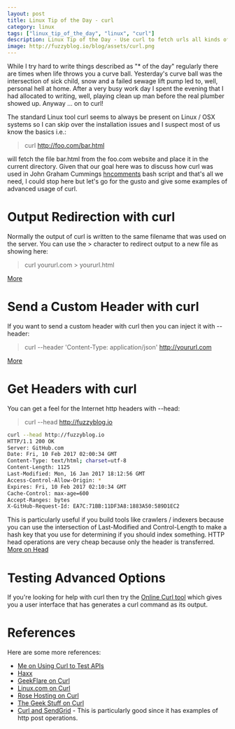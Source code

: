 ```yaml
---
layout: post
title: Linux Tip of the Day - curl
category: linux
tags: ["linux_tip_of_the_day", "linux", "curl"]
description: Linux Tip of the Day - Use curl to fetch urls all kinds of different ways
image: http://fuzzyblog.io/blog/assets/curl.png
---
```

While I try hard to write things described as "* of the day" regularly there are times when life throws you a curve ball.  Yesterday's curve ball was the intersection of sick child, snow and a failed sewage lift pump led to, well, personal hell at home.  After a very busy work day I spent the evening that I had allocated to writing, well, playing clean up man before the real plumber showed up.  Anyway ... on to curl!

The standard Linux tool curl seems to always be present on Linux / OSX systems so I can skip over the installation issues and I suspect most of us know the basics i.e.:

> curl http://foo.com/bar.html

will fetch the file bar.html from the foo.com website and place it in the current directory.  Given that our goal here was to discuss how curl was used in John Graham Cummings [hncomments](https://github.com/jgrahamc/hncomments/blob/master/hncomments) bash script and that's all we need, I could stop here but let's go for the gusto and give some examples of advanced usage of curl.

# Output Redirection with curl

Normally the output of curl is written to the same filename that was used on the server.  You can use the &gt; character to redirect output to a new file as showing here:

> curl yoururl.com > yoururl.html

[More](https://geekflare.com/curl-command-usage-with-example/)

# Send a Custom Header with curl

If you want to send a custom header with curl then you can inject it with --header:

> curl --header 'Content-Type: application/json' http://yoururl.com

[More](https://geekflare.com/curl-command-usage-with-example/)

# Get Headers with curl

You can get a feel for the Internet http headers with --head:

> curl --head http://fuzzyblog.io

```bash
curl --head http://fuzzyblog.io
HTTP/1.1 200 OK
Server: GitHub.com
Date: Fri, 10 Feb 2017 02:00:34 GMT
Content-Type: text/html; charset=utf-8
Content-Length: 1125
Last-Modified: Mon, 16 Jan 2017 18:12:56 GMT
Access-Control-Allow-Origin: *
Expires: Fri, 10 Feb 2017 02:10:34 GMT
Cache-Control: max-age=600
Accept-Ranges: bytes
X-GitHub-Request-Id: EA7C:71BB:11DF3A8:1883A50:589D1EC2
```

This is particularly useful if you build tools like crawlers / indexers because you can use the intersection of Last-Modified and Control-Length to make a hash key that you use for determining if you should index something.  HTTP head operations are very cheap because only the header is transferred.  [More on Head](https://curl.haxx.se/docs/httpscripting.html#HEAD)

# Testing Advanced Options

If you're looking for help with curl then try the [Online Curl tool](https://curlbuilder.com/) which gives you a user interface that has generates a curl command as its output.

# References

Here are some more references:

* [Me on Using Curl to Test APIs](http://fuzzyblog.io/blog/software_engineering/2017/01/05/scott-s-rule-of-api-development.html)
* [Haxx](https://curl.haxx.se/docs/httpscripting.html#HEAD)
* [GeekFlare on Curl](https://geekflare.com/curl-command-usage-with-example/)
* [Linux.com on Curl](https://www.linux.com/blog/5-basic-curl-command-examples-you-can-run-your-linux-server)
* [Rose Hosting on Curl](https://www.rosehosting.com/blog/curl-command-examples/)
* [The Geek Stuff on Curl](http://www.thegeekstuff.com/2012/04/curl-examples/?utm_source=feedburner)
* [Curl and SendGrid](https://sendgrid.com/docs/Classroom/Send/v3_Mail_Send/curl_examples.html) - This is particularly good since it has examples of http post operations.